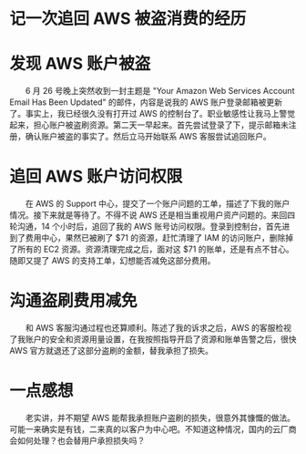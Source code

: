 # 记一次追回 AWS 被盗消费的经历


# 发现 AWS 账户被盗
　　6 月 26 号晚上突然收到一封主题是 "Your Amazon Web Services Account Email Has Been Updated" 的邮件，内容是说我的 AWS 账户登录邮箱被更新了。事实上，我已经很久没有打开过 AWS 的控制台了。职业敏感性让我马上警觉起来，担心账户被盗刷资源。第二天一早起来。首先尝试登录了下，提示邮箱未注册，确认账户被盗的事实了。然后立马开始联系 AWS 客服尝试追回账户。

# 追回 AWS 账户访问权限
　　在 AWS 的 Support 中心，提交了一个账户问题的工单，描述了下我的账户情况。接下来就是等待了。不得不说 AWS 还是相当重视用户资产问题的。来回四轮沟通，14 个小时后，追回了我的 AWS 账号访问权限。登录到控制台，首先进到了费用中心，果然已被刷了 $71 的资源，赶忙清理了 IAM 的访问账户，删除掉了所有的 EC2 资源。资源清理完成之后，面对这 $71 的账单，还是有点不甘心。随即又提了 AWS 的支持工单，幻想能否减免这部分费用。

# 沟通盗刷费用减免
　　和 AWS 客服沟通过程也还算顺利。陈述了我的诉求之后，AWS 的客服检视了我账户的安全和资源用量设置，在我按照指导开启了资源和账单告警之后，很快 AWS 官方就退还了这部分盗刷的金额，替我承担了损失。

# 一点感想
　　老实讲，并不期望 AWS 能帮我承担账户盗刷的损失，很意外其慷慨的做法。可能一来确实是有钱，二来真的以客户为中心吧。不知道这种情况，国内的云厂商会如何处理？也会替用户承担损失吗？
